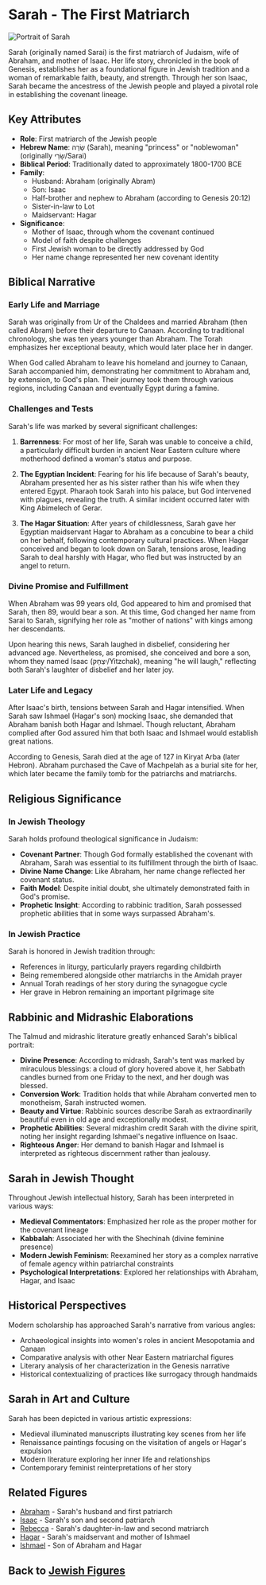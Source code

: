 # Sarah - The First Matriarch

![Portrait of Sarah](sarah_portrait.jpg)

Sarah (originally named Sarai) is the first matriarch of Judaism, wife of Abraham, and mother of Isaac. Her life story, chronicled in the book of Genesis, establishes her as a foundational figure in Jewish tradition and a woman of remarkable faith, beauty, and strength. Through her son Isaac, Sarah became the ancestress of the Jewish people and played a pivotal role in establishing the covenant lineage.

## Key Attributes

- **Role**: First matriarch of the Jewish people
- **Hebrew Name**: שָׂרָה (Sarah), meaning "princess" or "noblewoman" (originally שָׂרַי/Sarai)
- **Biblical Period**: Traditionally dated to approximately 1800-1700 BCE
- **Family**: 
  - Husband: Abraham (originally Abram)
  - Son: Isaac
  - Half-brother and nephew to Abraham (according to Genesis 20:12)
  - Sister-in-law to Lot
  - Maidservant: Hagar
- **Significance**: 
  - Mother of Isaac, through whom the covenant continued
  - Model of faith despite challenges
  - First Jewish woman to be directly addressed by God
  - Her name change represented her new covenant identity

## Biblical Narrative

### Early Life and Marriage

Sarah was originally from Ur of the Chaldees and married Abraham (then called Abram) before their departure to Canaan. According to traditional chronology, she was ten years younger than Abraham. The Torah emphasizes her exceptional beauty, which would later place her in danger.

When God called Abraham to leave his homeland and journey to Canaan, Sarah accompanied him, demonstrating her commitment to Abraham and, by extension, to God's plan. Their journey took them through various regions, including Canaan and eventually Egypt during a famine.

### Challenges and Tests

Sarah's life was marked by several significant challenges:

1. **Barrenness**: For most of her life, Sarah was unable to conceive a child, a particularly difficult burden in ancient Near Eastern culture where motherhood defined a woman's status and purpose.

2. **The Egyptian Incident**: Fearing for his life because of Sarah's beauty, Abraham presented her as his sister rather than his wife when they entered Egypt. Pharaoh took Sarah into his palace, but God intervened with plagues, revealing the truth. A similar incident occurred later with King Abimelech of Gerar.

3. **The Hagar Situation**: After years of childlessness, Sarah gave her Egyptian maidservant Hagar to Abraham as a concubine to bear a child on her behalf, following contemporary cultural practices. When Hagar conceived and began to look down on Sarah, tensions arose, leading Sarah to deal harshly with Hagar, who fled but was instructed by an angel to return.

### Divine Promise and Fulfillment

When Abraham was 99 years old, God appeared to him and promised that Sarah, then 89, would bear a son. At this time, God changed her name from Sarai to Sarah, signifying her role as "mother of nations" with kings among her descendants.

Upon hearing this news, Sarah laughed in disbelief, considering her advanced age. Nevertheless, as promised, she conceived and bore a son, whom they named Isaac (יִצְחָק/Yitzchak), meaning "he will laugh," reflecting both Sarah's laughter of disbelief and her later joy.

### Later Life and Legacy

After Isaac's birth, tensions between Sarah and Hagar intensified. When Sarah saw Ishmael (Hagar's son) mocking Isaac, she demanded that Abraham banish both Hagar and Ishmael. Though reluctant, Abraham complied after God assured him that both Isaac and Ishmael would establish great nations.

According to Genesis, Sarah died at the age of 127 in Kiryat Arba (later Hebron). Abraham purchased the Cave of Machpelah as a burial site for her, which later became the family tomb for the patriarchs and matriarchs.

## Religious Significance

### In Jewish Theology

Sarah holds profound theological significance in Judaism:

- **Covenant Partner**: Though God formally established the covenant with Abraham, Sarah was essential to its fulfillment through the birth of Isaac.
- **Divine Name Change**: Like Abraham, her name change reflected her covenant status.
- **Faith Model**: Despite initial doubt, she ultimately demonstrated faith in God's promise.
- **Prophetic Insight**: According to rabbinic tradition, Sarah possessed prophetic abilities that in some ways surpassed Abraham's.

### In Jewish Practice

Sarah is honored in Jewish tradition through:
- References in liturgy, particularly prayers regarding childbirth
- Being remembered alongside other matriarchs in the Amidah prayer
- Annual Torah readings of her story during the synagogue cycle
- Her grave in Hebron remaining an important pilgrimage site

## Rabbinic and Midrashic Elaborations

The Talmud and midrashic literature greatly enhanced Sarah's biblical portrait:

- **Divine Presence**: According to midrash, Sarah's tent was marked by miraculous blessings: a cloud of glory hovered above it, her Sabbath candles burned from one Friday to the next, and her dough was blessed.
- **Conversion Work**: Tradition holds that while Abraham converted men to monotheism, Sarah instructed women.
- **Beauty and Virtue**: Rabbinic sources describe Sarah as extraordinarily beautiful even in old age and exceptionally modest.
- **Prophetic Abilities**: Several midrashim credit Sarah with the divine spirit, noting her insight regarding Ishmael's negative influence on Isaac.
- **Righteous Anger**: Her demand to banish Hagar and Ishmael is interpreted as righteous discernment rather than jealousy.

## Sarah in Jewish Thought

Throughout Jewish intellectual history, Sarah has been interpreted in various ways:

- **Medieval Commentators**: Emphasized her role as the proper mother for the covenant lineage
- **Kabbalah**: Associated her with the Shechinah (divine feminine presence)
- **Modern Jewish Feminism**: Reexamined her story as a complex narrative of female agency within patriarchal constraints
- **Psychological Interpretations**: Explored her relationships with Abraham, Hagar, and Isaac

## Historical Perspectives

Modern scholarship has approached Sarah's narrative from various angles:
- Archaeological insights into women's roles in ancient Mesopotamia and Canaan
- Comparative analysis with other Near Eastern matriarchal figures
- Literary analysis of her characterization in the Genesis narrative
- Historical contextualizing of practices like surrogacy through handmaids

## Sarah in Art and Culture

Sarah has been depicted in various artistic expressions:
- Medieval illuminated manuscripts illustrating key scenes from her life
- Renaissance paintings focusing on the visitation of angels or Hagar's expulsion
- Modern literature exploring her inner life and relationships
- Contemporary feminist reinterpretations of her story

## Related Figures

- [Abraham](./abraham.md) - Sarah's husband and first patriarch
- [Isaac](./isaac.md) - Sarah's son and second patriarch
- [Rebecca](./rebecca.md) - Sarah's daughter-in-law and second matriarch
- [Hagar](./hagar.md) - Sarah's maidservant and mother of Ishmael
- [Ishmael](./ishmael.md) - Son of Abraham and Hagar

## Back to [Jewish Figures](./README.md)

